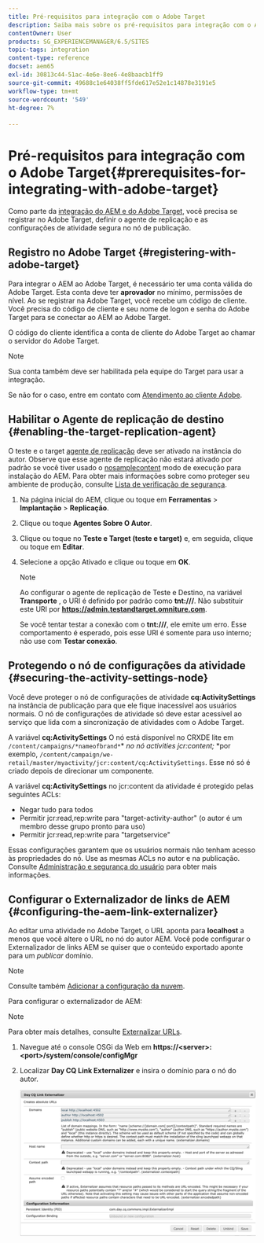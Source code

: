 ```yaml
---
title: Pré-requisitos para integração com o Adobe Target
description: Saiba mais sobre os pré-requisitos para integração com o Adobe Target.
contentOwner: User
products: SG_EXPERIENCEMANAGER/6.5/SITES
topic-tags: integration
content-type: reference
docset: aem65
exl-id: 30813c44-51ac-4e6e-8ee6-4e8baacb1ff9
source-git-commit: 49688c1e64038ff5fde617e52e1c14878e3191e5
workflow-type: tm+mt
source-wordcount: '549'
ht-degree: 7%

---
```


# Pré-requisitos para integração com o Adobe Target{#prerequisites-for-integrating-with-adobe-target}

Como parte da [integração do AEM e do Adobe Target](/help/sites-administering/target.md), você precisa se registrar no Adobe Target, definir o agente de replicação e as configurações de atividade segura no nó de publicação.

## Registro no Adobe Target {#registering-with-adobe-target}

Para integrar o AEM ao Adobe Target, é necessário ter uma conta válida do Adobe Target. Esta conta deve ter **aprovador** no mínimo, permissões de nível. Ao se registrar na Adobe Target, você recebe um código de cliente. Você precisa do código de cliente e seu nome de logon e senha do Adobe Target para se conectar ao AEM ao Adobe Target.

O código do cliente identifica a conta de cliente do Adobe Target ao chamar o servidor do Adobe Target.

>[!NOTE]
>
>Sua conta também deve ser habilitada pela equipe do Target para usar a integração.
>
>Se não for o caso, entre em contato com [Atendimento ao cliente Adobe](https://experienceleague.adobe.com/docs/target/using/cmp-resources-and-contact-information.html).

## Habilitar o Agente de replicação de destino {#enabling-the-target-replication-agent}

O teste e o target [agente de replicação](/help/sites-deploying/replication.md) deve ser ativado na instância do autor. Observe que esse agente de replicação não estará ativado por padrão se você tiver usado o [nosamplecontent](/help/sites-deploying/configure-runmodes.md#using-samplecontent-and-nosamplecontent) modo de execução para instalação do AEM. Para obter mais informações sobre como proteger seu ambiente de produção, consulte [Lista de verificação de segurança](/help/sites-administering/security-checklist.md).

1. Na página inicial do AEM, clique ou toque em **Ferramentas** > **Implantação** > **Replicação**.
1. Clique ou toque **Agentes Sobre O Autor**.
1. Clique ou toque no **Teste e Target (teste e target)** e, em seguida, clique ou toque em **Editar**.
1. Selecione a opção Ativado e clique ou toque em **OK**.

   >[!NOTE]
   >
   >Ao configurar o agente de replicação de Teste e Destino, na variável **Transporte** , o URI é definido por padrão como **tnt:///**. Não substituir este URI por **https://admin.testandtarget.omniture.com**.
   >
   >Se você tentar testar a conexão com o **tnt:///**, ele emite um erro. Esse comportamento é esperado, pois esse URI é somente para uso interno; não use com **Testar conexão**.

## Protegendo o nó de configurações da atividade {#securing-the-activity-settings-node}

Você deve proteger o nó de configurações de atividade **cq:ActivitySettings** na instância de publicação para que ele fique inacessível aos usuários normais. O nó de configurações de atividade só deve estar acessível ao serviço que lida com a sincronização de atividades com o Adobe Target.

A variável **cq:ActivitySettings** O nó está disponível no CRXDE lite em `/content/campaigns/*nameofbrand*`* *no nó activities jcr:content;* *por exemplo, `/content/campaign/we-retail/master/myactivity/jcr:content/cq:ActivitySettings`. Esse nó só é criado depois de direcionar um componente.

A variável **cq:ActivitySettings** no jcr:content da atividade é protegido pelas seguintes ACLs:

* Negar tudo para todos
* Permitir jcr:read,rep:write para &quot;target-activity-author&quot; (o autor é um membro desse grupo pronto para uso)
* Permitir jcr:read,rep:write para &quot;targetservice&quot;

Essas configurações garantem que os usuários normais não tenham acesso às propriedades do nó. Use as mesmas ACLs no autor e na publicação. Consulte [Administração e segurança do usuário](/help/sites-administering/security.md) para obter mais informações.

## Configurar o Externalizador de links de AEM {#configuring-the-aem-link-externalizer}

Ao editar uma atividade no Adobe Target, o URL aponta para **localhost** a menos que você altere o URL no nó do autor AEM. Você pode configurar o Externalizador de links AEM se quiser que o conteúdo exportado aponte para um *publicar* domínio.

>[!NOTE]
>
>Consulte também [Adicionar a configuração da nuvem](/help/sites-administering/experience-fragments-target.md#add-the-cloud-configuration).

Para configurar o externalizador de AEM:

>[!NOTE]
>
>Para obter mais detalhes, consulte [Externalizar URLs](/help/sites-developing/externalizer.md).

1. Navegue até o console OSGi da Web em **https://&lt;server>:&lt;port>/system/console/configMgr**
1. Localizar **Day CQ Link Externalizer** e insira o domínio para o nó do autor.

   ![Day CQ Link Externalizer](assets/aem-externalizer-01.png)
